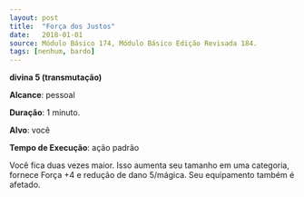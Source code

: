 ```yaml
---
layout: post
title:  "Força dos Justos"
date:   2018-01-01
source: Módulo Básico 174, Módulo Básico Edição Revisada 184.
tags: [nenhum, bardo]
---
```


**divina 5 (transmutação)**

**Alcance**: pessoal

**Duração**: 1 minuto.

**Alvo**: você

**Tempo de Execução**: ação padrão

Você fica duas vezes maior. Isso aumenta seu tamanho em uma categoria, fornece Força +4 e redução de dano 5/mágica.
Seu equipamento também é afetado.
